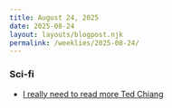 ```yaml
---
title: August 24, 2025
date: 2025-08-24
layout: layouts/blogpost.njk
permalink: /weeklies/2025-08-24/
---
```


### Sci-fi
* <span meta="2025-08-19T03:23"></span> [I really need to read more Ted Chiang](https://linch.substack.com/p/ted-chiang-review)

